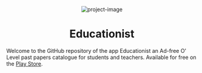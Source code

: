 <p align="center"><img src="https://harisssahmad.github.io/img/educationist-sm.png" alt="project-image"></p>

<h1 align="center" id="title">Educationist</h1>

<p id="description">Welcome to the GitHub repository of the app Educationist an Ad-free O' Level past papers catalogue for students and teachers. Available for free on the <a href="https://play.google.com/store/apps/details?id=com.educationist.inc" target="_blank">Play Store</a>.</p>
